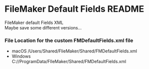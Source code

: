 # FileMaker Default Fields README

FileMaker default Fields XML  
Maybe save some different versions...  


### File Location for the custom FMDefaultFields.xml file

 * macOS 
/Users/Shared/FlieMaker/Shared/FMDefaultFields.xml
* Windows  
C://ProgramData/FIleMaker/Shared/FMDefaultFields.xml
